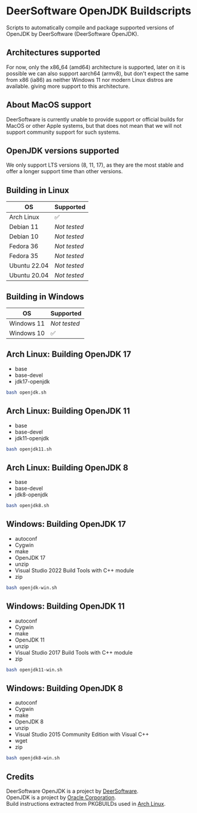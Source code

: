 # DeerSoftware OpenJDK Buildscripts

Scripts to automatically compile and package supported versions of OpenJDK by DeerSoftware (DeerSoftware OpenJDK).

## Architectures supported

For now, only the x86_64 (amd64) architecture is supported, later on it is possible we can also support aarch64 (armv8), but don't expect the same from x86 (ia86) as neither Windows 11 nor modern Linux distros are available. giving more support to this architecture.

## About MacOS support

DeerSoftware is currently unable to provide support or official builds for MacOS or other Apple systems, but that does not mean that we will not support community support for such systems.

## OpenJDK versions supported

We only support LTS versions (8, 11, 17), as they are the most stable and offer a longer support time than other versions.

## Building in Linux

| OS           | Supported          |
| ------------ | ------------------ |
| Arch Linux   | :white_check_mark: |
| Debian 11    | *Not tested*       |
| Debian 10    | *Not tested*       |
| Fedora 36    | *Not tested*       |
| Fedora 35    | *Not tested*       |
| Ubuntu 22.04 | *Not tested*       |
| Ubuntu 20.04 | *Not tested*       |

## Building in Windows

| OS         | Supported          |
| ---------- | ------------------ |
| Windows 11 | *Not tested*       |
| Windows 10 | :white_check_mark: |

## Arch Linux: Building OpenJDK 17

- base
- base-devel
- jdk17-openjdk

```sh
bash openjdk.sh
```

## Arch Linux: Building OpenJDK 11

- base
- base-devel
- jdk11-openjdk

```sh
bash openjdk11.sh
```

## Arch Linux: Building OpenJDK 8

- base
- base-devel
- jdk8-openjdk

```sh
bash openjdk8.sh
```

## Windows: Building OpenJDK 17

- autoconf
- Cygwin
- make
- OpenJDK 17
- unzip
- Visual Studio 2022 Build Tools with C++ module
- zip

```sh
bash openjdk-win.sh
```

## Windows: Building OpenJDK 11

- autoconf
- Cygwin
- make
- OpenJDK 11
- unzip
- Visual Studio 2017 Build Tools with C++ module
- zip

```sh
bash openjdk11-win.sh
```

## Windows: Building OpenJDK 8

- autoconf
- Cygwin
- make
- OpenJDK 8
- unzip
- Visual Studio 2015 Community Edition with Visual C++
- wget
- zip

```sh
bash openjdk8-win.sh
```

## Credits

DeerSoftware OpenJDK is a project by [DeerSoftware](https://www.deersoftware.dev/).  
OpenJDK is a project by [Oracle Corporation](https://www.oracle.com/).  
Build instructions extracted from PKGBUILDs used in [Arch Linux](https://archlinux.org/).
